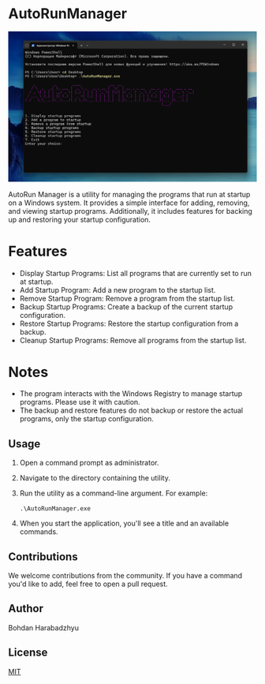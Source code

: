 # AutoRunManager
![Image 1](Screenshots/Screen1.png)

AutoRun Manager is a utility for managing the programs that run at startup on a Windows system. It provides a simple interface for adding, removing, and viewing startup programs. Additionally, it includes features for backing up and restoring your startup configuration.

# Features
- Display Startup Programs: List all programs that are currently set to run at startup.
- Add Startup Program: Add a new program to the startup list.
- Remove Startup Program: Remove a program from the startup list.
- Backup Startup Programs: Create a backup of the current startup configuration.
- Restore Startup Programs: Restore the startup configuration from a backup.
- Cleanup Startup Programs: Remove all programs from the startup list.

# Notes
- The program interacts with the Windows Registry to manage startup programs. Please use it with caution.
- The backup and restore features do not backup or restore the actual programs, only the startup configuration.

## Usage

1. Open a command prompt as administrator.
2. Navigate to the directory containing the utility.
3. Run the utility as a command-line argument. For example:

    ```
    .\AutoRunManager.exe
    ```
4. When you start the application, you'll see a title and an available commands.

## Contributions

We welcome contributions from the community. If you have a command you'd like to add, feel free to open a pull request.

## Author

Bohdan Harabadzhyu

## License

[MIT](https://choosealicense.com/licenses/mit/)

